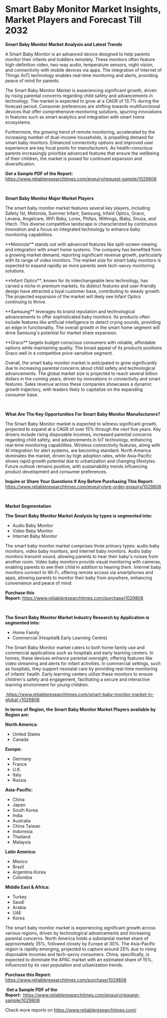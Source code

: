 <p><h1>Smart Baby Monitor Market Insights, Market Players and Forecast Till 2032</h1></p><p><strong>Smart Baby Monitor Market Analysis and Latest Trends</strong></p>
<p><p>A Smart Baby Monitor is an advanced device designed to help parents monitor their infants and toddlers remotely. These monitors often feature high-definition video, two-way audio, temperature sensors, night vision, and connectivity with mobile devices via apps. The integration of Internet of Things (IoT) technology enables real-time monitoring and alerts, providing peace of mind for parents.</p><p>The Smart Baby Monitor Market is experiencing significant growth, driven by rising parental concerns regarding child safety and advancements in technology. The market is expected to grow at a CAGR of 13.7% during the forecast period. Consumer preferences are shifting towards multifunctional devices that offer comprehensive monitoring solutions, spurring innovations in features such as smart analytics and integration with smart home ecosystems. </p><p>Furthermore, the growing trend of remote monitoring, accelerated by the increasing number of dual-income households, is propelling demand for smart baby monitors. Enhanced connectivity options and improved user experience are key focal points for manufacturers. As health-conscious parents increasingly prioritize advanced features that ensure the wellbeing of their children, the market is poised for continued expansion and diversification.</p></p>
<p><strong>Get a Sample PDF of the Report:&nbsp;</strong> <a href="https://www.reliableresearchtimes.com/enquiry/request-sample/1029808?utm_campaign=2638&utm_medium=2&utm_source=Github&utm_content=ia&utm_term=21032025&utm_id=smart-baby-monitor">https://www.reliableresearchtimes.com/enquiry/request-sample/1029808</a></p>
<p>&nbsp;</p>
<p><strong>Smart Baby Monitor Major Market Players</strong></p>
<p><p>The smart baby monitor market features several key players, including Safety 1st, Motorola, Summer Infant, Samsung, Infant Optics, Graco, Levana, Angelcare, WiFi Baby, Lorex, Philips, Withings, iBaby, Snuza, and Vtech. This diverse competitive landscape is characterized by continuous innovation and a focus on integrated technology to enhance baby monitoring capabilities.</p><p>**Motorola** stands out with advanced features like split-screen viewing and integration with smart home systems. The company has benefited from a growing market demand, reporting significant revenue growth, particularly with its range of video monitors. The market size for smart baby monitors is expected to expand rapidly as more parents seek tech-savvy monitoring solutions.</p><p>**Infant Optics**, known for its interchangeable lens technology, has carved a niche in premium markets. Its distinct features and user-friendly design have attracted a loyal customer base, contributing to steady growth. The projected expansion of the market will likely see Infant Optics continuing to thrive.</p><p>**Samsung** leverages its brand reputation and technological advancements to offer sophisticated baby monitors. Its products often include features like artificial intelligence to detect crying sounds, providing an edge in functionality. The overall growth in the smart home segment will drive Samsung's potential for market share expansion.</p><p>**Graco** targets budget-conscious consumers with reliable, affordable options while maintaining quality. The broad appeal of its products positions Graco well in a competitive price-sensitive segment.</p><p>Overall, the smart baby monitor market is anticipated to grow significantly due to increasing parental concerns about child safety and technological advancements. The global market size is projected to reach several billion dollars in the coming years, driven by innovations in connectivity and smart features. Sales revenue across these companies showcases a dynamic growth trajectory, with leaders likely to capitalize on the expanding consumer base.</p></p>
<p>&nbsp;</p>
<p><strong>What Are The Key Opportunities For Smart Baby Monitor Manufacturers?</strong></p>
<p><p>The Smart Baby Monitor market is expected to witness significant growth, projected to expand at a CAGR of over 15% through the next five years. Key drivers include rising disposable incomes, increased parental concerns regarding child safety, and advancements in IoT technology, enhancing real-time monitoring capabilities. Wireless connectivity features, along with AI integration for alert systems, are becoming standard. North America dominates the market, driven by high adoption rates, while Asia-Pacific shows rapid growth potential due to urbanization and changing lifestyles. Future outlook remains positive, with sustainability trends influencing product development and consumer preferences.</p></p>
<p><strong>Inquire or Share Your Questions If Any Before Purchasing This Report:</strong> <a href="https://www.reliableresearchtimes.com/enquiry/pre-order-enquiry/1029808?utm_campaign=2638&utm_medium=2&utm_source=Github&utm_content=ia&utm_term=21032025&utm_id=smart-baby-monitor">https://www.reliableresearchtimes.com/enquiry/pre-order-enquiry/1029808</a></p>
<p>&nbsp;</p>
<p><strong>Market Segmentation</strong></p>
<p><strong>The Smart Baby Monitor Market Analysis by types is segmented into:</strong></p>
<p><ul><li>Audio Baby Monitor</li><li>Video Baby Monitor</li><li>Internet Baby Monitor</li></ul></p>
<p><p>The smart baby monitor market comprises three primary types: audio baby monitors, video baby monitors, and internet baby monitors. Audio baby monitors transmit sound, allowing parents to hear their baby's noises from another room. Video baby monitors provide visual monitoring with cameras, enabling parents to see their child in addition to hearing them. Internet baby monitors connect to Wi-Fi, offering remote access via smartphones and apps, allowing parents to monitor their baby from anywhere, enhancing convenience and peace of mind.</p></p>
<p><strong>Purchase this Report:&nbsp;</strong><a href="https://www.reliableresearchtimes.com/purchase/1029808?utm_campaign=2638&utm_medium=2&utm_source=Github&utm_content=ia&utm_term=21032025&utm_id=smart-baby-monitor">https://www.reliableresearchtimes.com/purchase/1029808</a></p>
<p>&nbsp;</p>
<p><strong>The Smart Baby Monitor Market Industry Research by Application is segmented into:</strong></p>
<p><ul><li>Home Family</li><li>Commercial (Hospital& Early Learning Centre)</li></ul></p>
<p><p>The Smart Baby Monitor market caters to both home family use and commercial applications such as hospitals and early learning centers. In homes, these devices enhance parental oversight, offering features like video streaming and alerts for infant activities. In commercial settings, such as hospitals, they support neonatal care by providing real-time monitoring of infants’ health. Early learning centers utilize these monitors to ensure children's safety and engagement, facilitating a secure and interactive learning environment for young children.</p></p>
<p><a href="https://www.reliableresearchtimes.com/smart-baby-monitor-market-in-global-r1029808?utm_campaign=2638&utm_medium=2&utm_source=Github&utm_content=ia&utm_term=21032025&utm_id=smart-baby-monitor">&nbsp;https://www.reliableresearchtimes.com/smart-baby-monitor-market-in-global-r1029808</a></p>
<p><strong>In terms of Region, the Smart Baby Monitor Market Players available by Region are:</strong></p>
<p>
    <p> <strong> North America: </strong>
        <ul>
            <li>United States</li>
            <li>Canada</li>
        </ul>
        </p> 
    <p> <strong> Europe: </strong>
        <ul>
            <li>Germany</li>
            <li>France</li>
            <li>U.K.</li>
            <li>Italy</li>
            <li>Russia</li>
        </ul>
        </p> 
    <p> <strong> Asia-Pacific: </strong>
        <ul>
            <li>China</li>
            <li>Japan</li>
            <li>South Korea</li>
            <li>India</li>
            <li>Australia</li>
            <li>China Taiwan</li>
            <li>Indonesia</li>
            <li>Thailand</li>
            <li>Malaysia</li>
        </ul>
        </p> 
    <p> <strong> Latin America: </strong>
        <ul>
            <li>Mexico</li>
            <li>Brazil</li>
            <li>Argentina Korea</li>
            <li>Colombia</li>
        </ul>
        </p> 
    <p> <strong> Middle East & Africa: </strong>
        <ul>
            <li>Turkey</li>
            <li>Saudi</li>
            <li>Arabia</li>
            <li>UAE</li>
            <li>Korea</li>
        </ul>
    </p>
    </p>
<p><p>The smart baby monitor market is experiencing significant growth across various regions, driven by technological advancements and increasing parental concerns. North America holds a substantial market share of approximately 35%, followed closely by Europe at 30%. The Asia-Pacific region is rapidly emerging, projected to capture around 25% due to rising disposable incomes and tech-savvy consumers. China, specifically, is expected to dominate the APAC market with an estimated share of 15%, influenced by its vast population and urbanization trends.</p></p>
<p><strong>Purchase this Report: </strong><a href="https://www.reliableresearchtimes.com/purchase/1029808?utm_campaign=2638&utm_medium=2&utm_source=Github&utm_content=ia&utm_term=21032025&utm_id=smart-baby-monitor">https://www.reliableresearchtimes.com/purchase/1029808</a></p>
<p>&nbsp;<strong>Get a Sample PDF of the Report:&nbsp;&nbsp;</strong><a href="https://www.reliableresearchtimes.com/enquiry/request-sample/1029808?utm_campaign=2638&utm_medium=2&utm_source=Github&utm_content=ia&utm_term=21032025&utm_id=smart-baby-monitor">https://www.reliableresearchtimes.com/enquiry/request-sample/1029808</a></p>
<p><strong></strong></p>
<p>Check more reports on <a href="https://www.reliableresearchtimes.com/?utm_campaign=2638&utm_medium=2&utm_source=Github&utm_content=ia&utm_term=21032025&utm_id=smart-baby-monitor">https://www.reliableresearchtimes.com/</a></p>